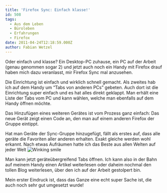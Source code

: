 ```yaml
---
title: 'Firefox Sync: Einfach klasse!'
id: 508
tags:
  - Aus dem Leben
  - Büroleben
  - Erfahrungen
  - Firefox
date: 2011-04-24T12:18:59.000Z
author: Fabian Wetzel
---
```


Oder einfach und klasse? Ein Desktop-PC zuhause, ein PC auf der Arbeit (genau genommen sogar 2) und jetzt auch noch ein Handy mit Firefox drauf haben mich dazu veranlasst, mir Firefox Sync mal anzusehen.

Die Einrichtung ist einfach und wirklich schnell gemacht. Als zweites hab ich auf dem Handy um “Tabs von anderen PCs” gebeten. Auch dort ist die Einrichtung super einfach und es hat alles direkt geklappt. Man erhält eine Liste der Tabs vom PC und kann wählen, welche man ebenfalls auf dem Handy öffnen möchte.

Das Hinzufügen eines weiteren Gerätes ist vom Prozess ganz einfach: Das neue Gerät zeigt einen Code an, den man auf einem anderen Firefox der Gruppe eintippt.

Hat man Geräte der Sync-Gruppe hinzugefügt, fällt als erstes auf, dass alle geräte die Favoriten aller anderen erhalten. Exakt gleiche werden wohl erkannt. Nach etwas Aufräumen hatte ich das Beste aus allen Welten auf jeder Welt ![Winking smile](https://az275061.vo.msecnd.net/blogmedia/2011/04/wlEmoticon-winkingsmile1.png)

Man kann jetzt geräteübergreifend Tabs öffnen. Ich kann also in der Bahn auf meinem Handy einen Artikel weiterlesen oder daheim nochmal den tollen Blog weiterlesen, über den ich auf der Arbeit gestolpert bin.

Mein erster Eindruck ist, dass das Ganze eine echt super Sache ist, die auch noch sehr gut umgesetzt wurde!

